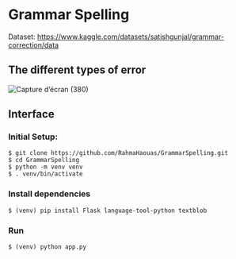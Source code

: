 # Grammar Spelling 
Dataset: https://www.kaggle.com/datasets/satishgunjal/grammar-correction/data

## The different types of error
![Capture d’écran (380)](https://github.com/RahmaHaouas/GrammarSpelling/assets/93491702/66b82cdf-77f8-495b-95b1-600b4880986c)

## Interface
### Initial Setup:
```
$ git clone https://github.com/RahmaHaouas/GrammarSpelling.git
$ cd GrammarSpelling
$ python -m venv venv
$ . venv/bin/activate
```

### Install dependencies
```
$ (venv) pip install Flask language-tool-python textblob
```

### Run
```
$ (venv) python app.py
```
